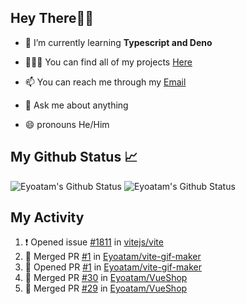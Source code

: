## Hey There👋🏽

- 🔭 I’m currently learning **Typescript and Deno**

- 🧑🏽‍💻  You can find all of my projects [Here](https://github.com/Eyoatam?tab=repositories)

- 📫  You can reach me through my [Email](mailto:eyoatamtamirat7@gmail.com)

- 💬 Ask me about anything

- 😄 pronouns He/Him

## My Github Status 📈 
<p> 
  <img src="https://github-readme-stats.vercel.app/api?username=Eyoatam&show_icons=true&theme=prussian" alt="Eyoatam's Github Status" />
  <img src="https://github-readme-stats.vercel.app/api/top-langs/?username=Eyoatam&layout=compact&theme=prussian" alt="Eyoatam's Github Status" />
</p>

## My Activity

<!--START_SECTION:activity-->
1. ❗️ Opened issue [#1811](https://github.com/vitejs/vite/issues/1811) in [vitejs/vite](https://github.com/vitejs/vite)
2. 🎉 Merged PR [#1](https://github.com/Eyoatam/vite-gif-maker/pull/1) in [Eyoatam/vite-gif-maker](https://github.com/Eyoatam/vite-gif-maker)
3. 💪 Opened PR [#1](https://github.com/Eyoatam/vite-gif-maker/pull/1) in [Eyoatam/vite-gif-maker](https://github.com/Eyoatam/vite-gif-maker)
4. 🎉 Merged PR [#30](https://github.com/Eyoatam/VueShop/pull/30) in [Eyoatam/VueShop](https://github.com/Eyoatam/VueShop)
5. 🎉 Merged PR [#29](https://github.com/Eyoatam/VueShop/pull/29) in [Eyoatam/VueShop](https://github.com/Eyoatam/VueShop)
<!--END_SECTION:activity-->
